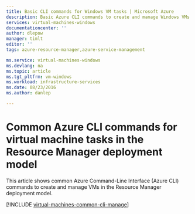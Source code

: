 ```yaml
---
title: Basic CLI commands for Windows VM tasks | Microsoft Azure
description: Basic Azure CLI commands to create and manage Windows VMs in Azure Resource Manager
services: virtual-machines-windows
documentationcenter: ''
author: dlepow
manager: timlt
editor: ''
tags: azure-resource-manager,azure-service-management

ms.service: virtual-machines-windows
ms.devlang: na
ms.topic: article
ms.tgt_pltfrm: vm-windows
ms.workload: infrastructure-services
ms.date: 08/23/2016
ms.author: danlep

---
```

# Common Azure CLI commands for virtual machine tasks in the Resource Manager deployment model
This article shows common Azure Command-Line Interface (Azure CLI) commands to create and manage VMs in the Resource Manager deployment model. 

[!INCLUDE [virtual-machines-common-cli-manage](../../includes/virtual-machines-common-cli-manage.md)]

